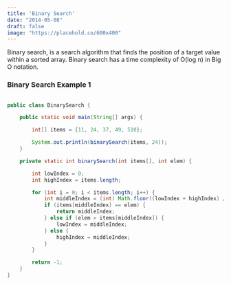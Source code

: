 ```yaml
---
title: 'Binary Search'
date: "2014-05-08"
draft: false
image: "https://placehold.co/600x400"
---
```


Binary search, is a search algorithm that finds the position of a target value within a sorted array. Binary search has a time complexity of O(log n) in Big O notation.

### Binary Search Example 1

```java

public class BinarySearch {

    public static void main(String[] args) {

        int[] items = {11, 24, 37, 49, 510};

        System.out.println(binarySearch(items, 24));
    }

    private static int binarySearch(int items[], int elem) {

        int lowIndex = 0;
        int highIndex = items.length;

        for (int i = 0; i < items.length; i++) {
            int middleIndex = (int) Math.floor((lowIndex + highIndex) / 2);
            if (items[middleIndex] == elem) {
                return middleIndex;
            } else if (elem > items[middleIndex]) {
                lowIndex = middleIndex;
            } else {
                highIndex = middleIndex;
            }
        }

        return -1;
    }
}
```
